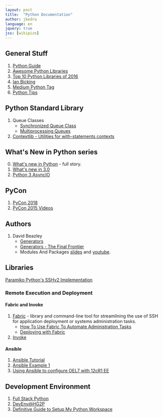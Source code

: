 ```yaml
---
layout: post
title:  "Python Documentation"
author: jkedra
language: en
jquery: true
jss: [wikipize]
---
```


## General Stuff

1. [Python Guide](https://docs.python-guide.org)
2. [Awesome Python Libraries][5]
3. [Top 10 Python Libraries of 2016][6]
4. [Ian Bicking](http://www.ianbicking.org/blog/)
5. [Medium Python Tag](https://medium.com/tag/python/latest)
6. [Python Tips](http://book.pythontips.com/en/latest/)

## Python Standard Library

1. Queue Classes
    * [Synchronized Queue Class](https://docs.python.org/3.6/library/queue.html#queue.Queue)
    * [Multiprocessing Queues](https://docs.python.org/3.6/library/multiprocessing.html#multiprocessing.Queue)
2. [Contextlib - Utilities for with-statements contexts](https://docs.python.org/3/library/contextlib.html)

## What's New in Python series

0. [What's new in Python](https://docs.python.org/3/whatsnew/index.html) - full story.
2. [What's new in 3.0](https://docs.python.org/3.3/whatsnew/3.0.html)
3. [Python 3 AsyncIO](https://pymotw.com/3/asyncio/)

## PyCon
1. [PyCon 2018](https://www.youtube.com/results?search_query=PyCon+2018)
1. [PyCon 2015 Videos](https://www.youtube.com/channel/UCgxzjK6GuOHVKR_08TT4hJQ)

## Authors
1. David Beazley
    * [Generators](http://www.dabeaz.com/generators/)
    * [Generators - The Final Frontier](http://pyvideo.org/pycon-us-2014/generators-the-final-frontier.html)
    * Modules And Packages [slides][7] and [youtube][8].

## Libraries

[Paramiko Python's SSHv2 Implementation](http://www.paramiko.org/)

### Remote Execution and Deployment

#### Fabric and Invoke

1. [Fabric](http://www.fabfile.org/) - library and command-line tool for
   streamlining the use of SSH for application deployment or systems
   administration tasks.
    * [How To Use Fabric To Automate Administration Tasks][1]
    * [Deploying with Fabric][2]
2. [Invoke](http://www.pyinvoke.org/)

#### Ansible

1. [Ansible Tutorial](https://serversforhackers.com/an-ansible-tutorial)
2. [Ansible Example 1][3]
3. [Using Ansible to configure OEL7 with 12cR1 EE][4]

## Development Environment
1. [Full Stack Python](https://www.fullstackpython.com/development-environments.html)
2. [DevEnv@HG2P](http://docs.python-guide.org/en/latest/dev/env/)
3. [Definitive Guide to Setup My Python Workspace][9]

[1]: https://www.digitalocean.com/community/tutorials/how-to-use-fabric-to-automate-administration-tasks-and-deployments
[2]: https://serversforhackers.com/video/deploying-with-fabric
[3]: https://fritshoogland.wordpress.com/2014/09/14/using-ansible-for-executing-oracle-dba-tasks/
[4]: http://www.nodalpoint.com/devops-ansible-oracle-database-oraclelinux-7-vagrant/
[5]: https://github.com/lk-geimfari/awesomo/blob/master/languages/PYTHON.md
[6]: https://tryolabs.com/blog/2016/12/20/top-10-python-libraries-of-2016/
[7]: http://www.dabeaz.com/modulepackage/ModulePackage.pdf
[8]: https://www.youtube.com/watch?v=0oTh1CXRaQ0
[9]: https://medium.com/@henriquebastos/the-definitive-guide-to-setup-my-python-workspace-628d68552e14#.c8p03tuvp
